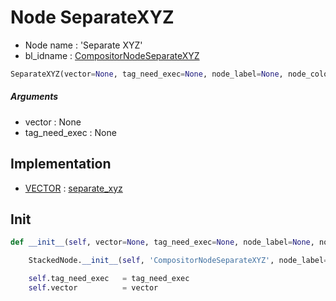 # Node SeparateXYZ

- Node name : 'Separate XYZ'
- bl_idname : [CompositorNodeSeparateXYZ](https://docs.blender.org/api/current/bpy.types.CompositorNodeSeparateXYZ.html)


``` python
SeparateXYZ(vector=None, tag_need_exec=None, node_label=None, node_color=None)
```
##### Arguments

- vector : None
- tag_need_exec : None

## Implementation

- [VECTOR](/docs/Compositor/VECTOR.md) : [separate_xyz](/docs/Compositor/VECTOR.md#separate_xyz)

## Init

``` python
def __init__(self, vector=None, tag_need_exec=None, node_label=None, node_color=None):

    StackedNode.__init__(self, 'CompositorNodeSeparateXYZ', node_label=node_label, node_color=node_color)

    self.tag_need_exec   = tag_need_exec
    self.vector          = vector
```
